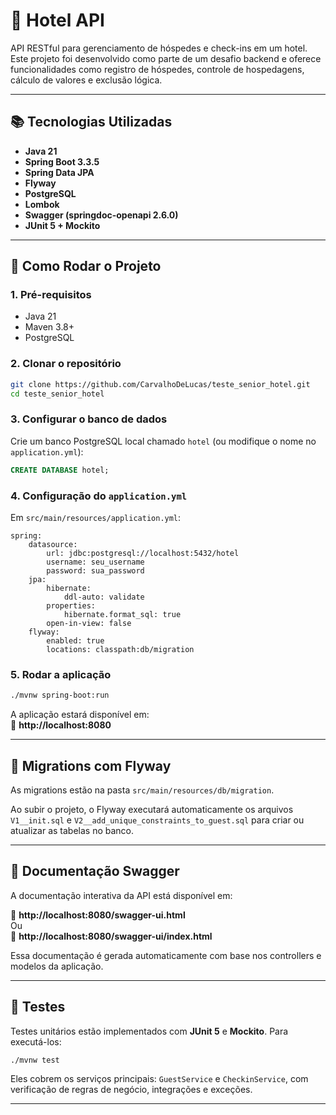 # 🏨 Hotel API

API RESTful para gerenciamento de hóspedes e check-ins em um hotel. Este projeto foi desenvolvido como parte de um desafio backend e oferece funcionalidades como registro de hóspedes, controle de hospedagens, cálculo de valores e exclusão lógica.

---

## 📚 Tecnologias Utilizadas

- **Java 21**
- **Spring Boot 3.3.5**
- **Spring Data JPA**
- **Flyway**
- **PostgreSQL**
- **Lombok**
- **Swagger (springdoc-openapi 2.6.0)**
- **JUnit 5 + Mockito**

---

## 🚀 Como Rodar o Projeto

### 1. Pré-requisitos

- Java 21
- Maven 3.8+
- PostgreSQL

### 2. Clonar o repositório

```bash
git clone https://github.com/CarvalhoDeLucas/teste_senior_hotel.git
cd teste_senior_hotel
```

### 3. Configurar o banco de dados

Crie um banco PostgreSQL local chamado `hotel` (ou modifique o nome no `application.yml`):

```sql
CREATE DATABASE hotel;
```

### 4. Configuração do `application.yml`

Em `src/main/resources/application.yml`:

```properties
spring:
    datasource:
        url: jdbc:postgresql://localhost:5432/hotel
        username: seu_username
        password: sua_password
    jpa:
        hibernate:
            ddl-auto: validate
        properties:
            hibernate.format_sql: true
        open-in-view: false
    flyway:
        enabled: true
        locations: classpath:db/migration
```

### 5. Rodar a aplicação

```bash
./mvnw spring-boot:run
```

A aplicação estará disponível em:  
📍 **http://localhost:8080**

---

## 🔄 Migrations com Flyway

As migrations estão na pasta `src/main/resources/db/migration`.

Ao subir o projeto, o Flyway executará automaticamente os arquivos `V1__init.sql` e `V2__add_unique_constraints_to_guest.sql` para criar ou atualizar as tabelas no banco.

---

## 📘 Documentação Swagger

A documentação interativa da API está disponível em:

🔗 **http://localhost:8080/swagger-ui.html**  
Ou  
🔗 **http://localhost:8080/swagger-ui/index.html**

Essa documentação é gerada automaticamente com base nos controllers e modelos da aplicação.

---

## 🧪 Testes

Testes unitários estão implementados com **JUnit 5** e **Mockito**. Para executá-los:

```bash
./mvnw test
```

Eles cobrem os serviços principais: `GuestService` e `CheckinService`, com verificação de regras de negócio, integrações e exceções.

---
